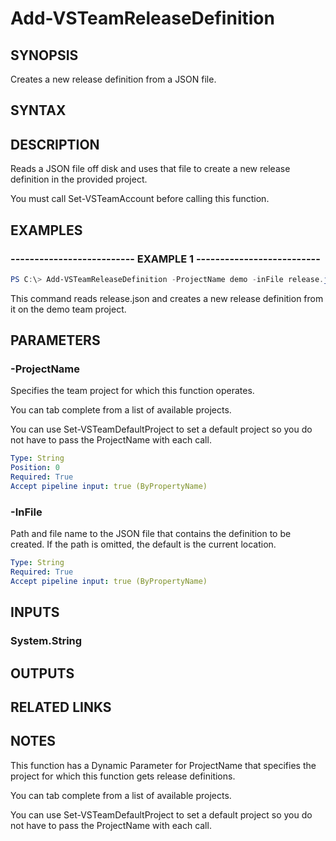 


# Add-VSTeamReleaseDefinition

## SYNOPSIS

Creates a new release definition from a JSON file.

## SYNTAX

## DESCRIPTION

Reads a JSON file off disk and uses that file to create a new release definition in the provided project.

You must call Set-VSTeamAccount before calling this function.

## EXAMPLES

### -------------------------- EXAMPLE 1 --------------------------

```PowerShell
PS C:\> Add-VSTeamReleaseDefinition -ProjectName demo -inFile release.json
```

This command reads release.json and creates a new release definition from it on the demo team project.

## PARAMETERS

### -ProjectName

Specifies the team project for which this function operates.

You can tab complete from a list of available projects.

You can use Set-VSTeamDefaultProject to set a default project so
you do not have to pass the ProjectName with each call.

```yaml
Type: String
Position: 0
Required: True
Accept pipeline input: true (ByPropertyName)
```

### -InFile

Path and file name to the JSON file that contains the definition to be created. If the path is omitted, the default is the current location.

```yaml
Type: String
Required: True
Accept pipeline input: true (ByPropertyName)
```

## INPUTS

### System.String

## OUTPUTS

## RELATED LINKS

## NOTES

This function has a Dynamic Parameter for ProjectName that specifies the project for which this function gets release definitions.

You can tab complete from a list of available projects.

You can use Set-VSTeamDefaultProject to set a default project so you do not have to pass the ProjectName with each call.

